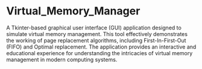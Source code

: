 # Virtual_Memory_Manager
A Tkinter-based graphical user interface (GUI) application designed to simulate virtual memory management. This tool effectively demonstrates the working of page replacement algorithms, including First-In-First-Out (FIFO) and Optimal replacement. The application provides an interactive and educational experience for understanding the intricacies of virtual memory management in modern computing systems.
